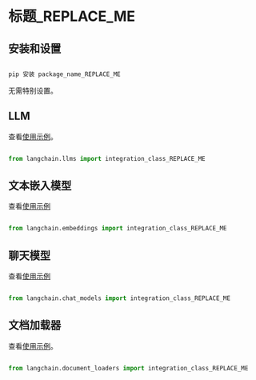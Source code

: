 

[comment: 请在这里提供一个参考示例 "docs/integrations/arxiv.md"]::

[comment: 使用此模板在 "docs/integrations/" 创建一个新的 .md 文件]::



# 标题_REPLACE_ME



[comment: 只允许一个标题/H1！]::



>

 

[comment: 描述：阅读此描述后，读者应决定是否足够好以尝试/阅读，或者]::

[comment: 转到下一个集成文档。]::

[comment: 描述中应包括一个指向源的链接以进行后续阅读。]::



## 安装和设置



[comment: 安装和设置：为令牌等进行所有必要的额外软件包安装和设置]::



```bash

pip 安装 package_name_REPLACE_ME

```



[comment: 或者这段文字：]::

无需特别设置。





[comment: 下一个 H2/## 部分的名称是集成模块，如 "LLM"，"文本嵌入模型" 等]::

[comment: 见 "index.html" 页中的 "模块"]::

[comment: 每个 H2 部分都应包括示例的链接和导入集成类的 Python 代码]::

[comment: 以下是几个示例部分。删除所有不必要的部分，添加未提供的必要部分。]::



## LLM



查看[使用示例](../modules/models/llms/integrations/INCLUDE_REAL_NAME.ipynb)。



```python

from langchain.llms import integration_class_REPLACE_ME

```





## 文本嵌入模型



查看[使用示例](../modules/models/text_embedding/examples/INCLUDE_REAL_NAME.ipynb)



```python

from langchain.embeddings import integration_class_REPLACE_ME

```





## 聊天模型



查看[使用示例](../modules/models/chat/integrations/INCLUDE_REAL_NAME.ipynb)



```python

from langchain.chat_models import integration_class_REPLACE_ME

```



## 文档加载器



查看[使用示例](../modules/indexes/document_loaders/examples/INCLUDE_REAL_NAME.ipynb)。



```python

from langchain.document_loaders import integration_class_REPLACE_ME

```

